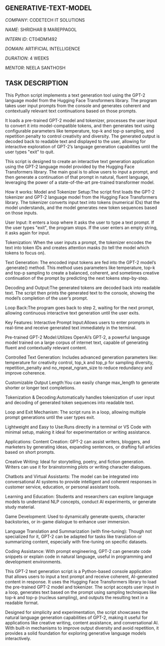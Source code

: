 ## GENERATIVE-TEXT-MODEL

*COMPANY*: CODETECH IT SOLUTIONS

*NAME*: SHRIDHAR B MAREPPAGOL

*INTERN ID*: CT04DM1492

*DOMAIN*: ARTIFICIAL INTELLIGENCE

*DURATION*: 4 WEEKS

*MENTOR*: NEELA SANTHOSH

## TASK DESCRIPTION

This Python script implements a text generation tool using the GPT-2 language model from the Hugging Face Transformers library. The program takes user input prompts from the console and generates coherent and contextually relevant text continuations based on those prompts.

It loads a pre-trained GPT-2 model and tokenizer, processes the user input to convert it into model-compatible tokens, and then generates text using configurable parameters like temperature, top-k and top-p sampling, and repetition penalty to control creativity and diversity. The generated output is decoded back to readable text and displayed to the user, allowing for interactive exploration of GPT-2’s language generation capabilities until the user types "exit" to quit.

This script is designed to create an interactive text generation application using the GPT-2 language model provided by the Hugging Face Transformers library. The main goal is to allow users to input a prompt, and then generate a continuation of that prompt in natural, fluent language, leveraging the power of a state-of-the-art pre-trained transformer model.

How it works:
Model and Tokenizer Setup:The script first loads the GPT-2 tokenizer and GPT-2 language model from the Hugging Face Transformers library. The tokenizer converts input text into tokens (numerical IDs) that the model understands, and   the model generates new token sequences based on those inputs.

User Input: It enters a loop where it asks the user to type a text prompt. If the user types "exit", the program stops. If the user enters an empty string, it asks again for input.

Tokenization: When the user inputs a prompt, the tokenizer encodes the text into token IDs and creates attention masks (to tell the model which tokens to focus on).

Text Generation: The encoded input tokens are fed into the GPT-2 model’s .generate() method. This method uses parameters like temperature, top-k and top-p sampling to create a balanced, coherent, and sometimes creative continuation of the prompt by predicting the next tokens step-by-step.

Decoding and Output:The generated tokens are decoded back into readable text. The script then prints the generated text to the console, showing the model’s completion of the user’s prompt.

Loop Back:The program goes back to step 2, waiting for the next prompt, allowing continuous interactive text generation until the user exits.

Key Features:
Interactive Prompt Input:Allows users to enter prompts in real-time and receive generated text immediately in the terminal.

Pre-trained GPT-2 Model:Utilizes OpenAI’s GPT-2, a powerful language model trained on a large corpus of internet text, capable of generating fluent and contextually relevant content.

Controlled Text Generation:
Includes advanced generation parameters like:
   temperature for creativity control,
   top_k and top_p for sampling diversity,
   repetition_penalty and no_repeat_ngram_size to reduce redundancy and improve coherence.

Customizable Output Length:You can easily change max_length to generate shorter or longer text completions.

Tokenization & Decoding:Automatically handles tokenization of user input and decoding of generated token sequences into readable text.

Loop and Exit Mechanism:
The script runs in a loop, allowing multiple prompt generations until the user types exit.

Lightweight and Easy to Use:Runs directly in a terminal or VS Code with minimal setup, making it ideal for experimentation or writing assistance.

Applications:
Content Creation:
GPT-2 can assist writers, bloggers, and marketers by generating ideas, expanding sentences, or drafting full articles based on short prompts.

Creative Writing:
Ideal for storytelling, poetry, and fiction generation. Writers can use it for brainstorming plots or writing character dialogues.

Chatbots and Virtual Assistants:
The model can be integrated into conversational AI systems to provide intelligent and coherent responses in customer service, education, or personal assistant tools.

Learning and Education:
Students and researchers can explore language models to understand NLP concepts, conduct AI experiments, or generate study material.

Game Development:
Used to dynamically generate quests, character backstories, or in-game dialogue to enhance user immersion.

Language Translation and Summarization (with fine-tuning):
Though not specialized for it, GPT-2 can be adapted for tasks like translation or summarizing content, especially with fine-tuning on specific datasets.

Coding Assistance:
With prompt engineering, GPT-2 can generate code snippets or explain code in natural language, useful in programming and development environments.

This GPT-2 text generation script is a Python-based console application that allows users to input a text prompt and receive coherent, AI-generated content in response. It uses the Hugging Face Transformers library to load the pre-trained GPT-2 model and tokenizer. The script accepts user input in a loop, generates text based on the prompt using sampling techniques like top-k and top-p (nucleus sampling), and outputs the resulting text in a readable format.

Designed for simplicity and experimentation, the script showcases the natural language generation capabilities of GPT-2, making it useful for applications like creative writing, content assistance, and conversational AI. With built-in mechanisms to improve output diversity and avoid repetition, it provides a solid foundation for exploring generative language models interactively.


























